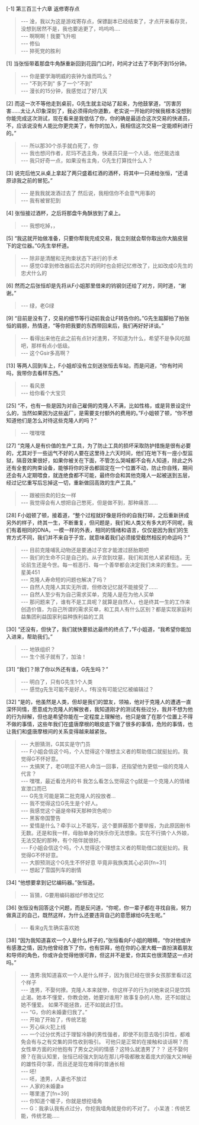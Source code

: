
[-1] 第三百三十六章 返修寄存点
>--- 淦，我以为这是游戏寄存点，保镖副本已经结束了，才点开来看存货，没想到居然不是，我也要追更了，呜呜呜....<br>
>--- 啊啊啊！我要飞升啦<br>
>--- 修仙<br>
>--- 猝死党的胜利<br>

[1] 当张恒带着那盘牛角酥重新回到花园门口时，时间才过去了不到不到15分钟。
>--- 你是要学海明威的丧钟为谁而鸣么？<br>
>--- "不到不到" 多了一个"不到"<br>
>--- 漫长的15分钟，我感觉过了好几天<br>

[2] 而这一次不等他走到桌前，G先生就主动站了起来，为他鼓掌道，“厉害厉害……太让人印象深刻了，我必须得向你道歉，老实说一开始的时候我根本没想到你能完成这次测试，现在看来是我低估了你，你的确是最适合这次交易的快递员，不，应该说没有人能比你更完美了，有你的加入，我相信这次交易一定能顺利进行的。”
>--- 所以那30个杀手就白死了，你<br>
>--- 我也想问作者，尼玛不选主角，快递员只是一个人话，他还能选谁<br>
>--- 我只好奇一点，如果没有主角，G先生打算找什么人？<br>

[3] 说完后他又从桌上拿起了两只盛着红酒的酒杯，将其中一只递给张恒，“还请原谅我之前的冒犯。”
>--- 是我我就泼酒过去了
然后说，我相信你不会意气用事的<br>
>--- 我有被冒犯到<br>

[4] 张恒接过酒杯，之后将那盘牛角酥放到了桌上。
>--- 我想吃掉，，<br>

[5] “我这就开始做准备，只要你帮我完成交易，我立刻就会帮你取出你大脑皮层下的定位器。”G先生举杯道。
>--- 除非是清醒和无拘束状态下进行的手术<br>
>--- 感觉G拿到修改器后去芯片的同时也会把记忆修改了，比如改成G先生的忠犬什么的<br>

[6] 然而之后张恒却是先将从F小姐那里借来的钨钢剑还给了对方，同时道，“谢谢。”
>--- 绿，老G绿<br>

[9] “目前是没有了，交易的细节等行动前我会让F转告你的。”G先生踮脚拍了拍张恒的肩膀，热情道，“等你把我要的东西带回来后，我们再好好详谈。”
>--- 看得出来他在此之前有点针对渣男，不知道为什么，希望不是争风吃醋吧，那样有点小低级。<br>
>--- 这个Gsir多高啊？<br>

[13] 等两人回到车上，F小姐却没有立刻送张恒去车站，而是问道，“你有时间吗，我带你去看样东西。”
>--- 看风景<br>
>--- 给你看个大宝贝<br>

[25] “不，也有一些是因为对自己雇佣的克隆人不满，比如性格，或是背景设定什么的，当然如果因为这些返厂，是需要支付额外的费用的。”F小姐顿了顿，“你不想知道他们是怎么对待这些克隆人的吗？”
>--- 嘿嘿嘿<br>

[27] “克隆人是有价值的生产工具，为了防止工具的损坏采取防护措施是很有必要的，尤其对于一些运气不好的人要在这里待上六天时间，他们在地下有一座小型监狱，隔音效果很好，如果你被关在下面，不管怎么哭喊都不会有人知道，除此之外还有全套的拘束设备，能够将你的牙齿都固定在一个位置不动，防止你自残，期间还会有人定期喂食，就连绝食都不可能，最终你会和其他克隆人一起被送到五层，经过记忆重写后忘掉这一切，重新做回高效的生产工具。”
>--- 跟被拐卖的妇女一样<br>
>--- 我觉得会有人想把自己憋死，但是做不到，那种痛苦……<br>

[28] F小姐顿了顿，接着道，“整个过程就好像是将你的自我打碎，之后重新拼成另外的样子，终其一生，不断重复，但问题是，我们和人类又有多大的不同呢，我们有着相同的DNA，一模一样的外表，相同的情绪和语言，仅仅是因为我们的生育方式不同，我们并不来自于子宫，就意味着我们必须接受截然相反的命运吗？”
>--- 目前克隆哺乳动物还是要通过子宫才能渡过胚胎期吧<br>
>--- 我们的生命不只是自己的。从子宫到坟墓，我们和其他人紧紧相连。无论前生还是今世。每一桩恶行、每一个善举都会决定我们未来的重生。——星美451<br>
>--- 克隆人寿命短的问题也解决了吗？<br>
>--- 自然人克隆人其实无所谓，但修改记忆就不能接受了……<br>
>--- 自然人至少有为自己需求买单，克隆人是在为他人买单<br>
>--- 那问题来了，谁有不是工具呢？就算是自然人，也是终其一生的工作来创造价值，为自己所谓的需求买单，和工具人有什么区别？都是实现家庭利益集团利益国家利益种族利益的工具<br>

[30] “还没有，但快了，我们就快要抵达最终的终点了，”F小姐道，“我希望你能加入进来，帮助我们。”
>--- 地铁组织？<br>
>--- 生个孩子就有了，加油！<br>

[31] “我们？除了你以外还有谁，G先生吗？”
>--- 明白了，只有G先生1个人类<br>
>--- 感觉g先生可能不是好人，f有没有可能记忆被编辑过？<br>

[32] “是的，他虽然是人类，但却是我们的盟友，领袖，他对于克隆人的遭遇一直深怀同情，愿意成为克隆人的解放者，我知道刚才的测试有些过分，我并不想为他的行为辩解，但也是希望你能在一定程度上理解他，他只是做了在那个位置上不得不做的事情，这些年我们在盛唐摩根的眼皮底下做了很多的事情，危险的事情，也让我们和盛唐摩根间的关系变得越来越紧张。
>--- 大胆猜测，G其实是守门员<br>
>--- F小姐会信这个吗，个人觉得这个理想主义者的帮助借口就挺扯的。我觉得G不怀好意。<br>
>--- 太搞笑了，老G明显不把人命当一回事，还指望他为更低一级的克隆人代言？<br>
>--- 嘿嘿，最近看沧月的书
我怎么看怎么觉得这个g就是一个克隆人的情绪宣泄口而已<br>
>--- G先生可能是第二批克隆人的投放者...<br>
>--- 我不觉得这位G先生是个好人。<br>
>--- 我感觉这个逼是帝释天那种货色呢🙄<br>
>--- 黑客帝国警告<br>
>--- 爱情是什么？牵手以上不能写，这个要屏蔽那个要举报，为此原因刪书无数。还是和我一样，母胎单身的快乐你无法想象。实在不行搞个人外娘，无法交配的那种，有个陪伴就很好。<br>
>--- F小姐会信这个吗，个人觉得这个理想主义者的帮助借口就挺扯的。我觉得G不怀好意。<br>
>--- 大胆预测这个G先生不怀好意 毕竟非我族类其心必异[fn=31]<br>
>--- 想起了雪国列车的剧情<br>

[34] “他想要拿到记忆编码器。”张恒道。
>--- 盲猜，G要用编码器给F修改记忆<br>

[36] 张恒没有回答这个问题，而是反问道，“你呢，你一辈子都在寻找自我，努力做真正的自己，既然这样，为什么还要违背自己的意愿嫁给G先生呢。”
>--- 看来g先生确实喜欢她<br>

[38] “因为我知道喜欢一个人是什么样子的，”张恒看向F小姐的眼睛，“你对他或许有感激之情，因为他曾经救下了你，也有崇拜，他在你的心里大概一直扮演着朋友和导师的角色，你或许会觉得他很可靠，但这并不是爱，你其实也很清楚这一点对吗。”
>--- 渣男:我知道喜欢一个人是什么样子，因为我已经在很多女孩那里看过这个样子<br>
>--- 渣男，不娶何撩。克隆人本来就惨，你这样子的行为对她来说只是饮鸩止渴。她本不懂爱，你教会她，她要对谁用?
故事复杂的人物，还不如就让她不懂爱。
如果不能拯救，还不如就此打住。<br>
>--- “G，你的未婚妻归我了。”<br>
>--- 开始了开始了，传统艺能<br>
>--- 芳心纵火犯上线<br>
>--- 一个过分优秀过于理智冷静的男性强者，即使不刻意去吸引异性，都难免会有与之有交集的异性收到吸引。
可他只是正常的在接触和谈话啊？而女性单方面的对他抱有了男女之间的情感？这特么就渣男了？？
还不娶何撩？在我认知里，张恒已经强大到站在那儿呼吸都散发着庞大的强大又神秘的雄性荷尔蒙，而且还是现在难得的普通长相<br>
>--- 呸!<br>
>--- 呸，渣男，人妻也不放过<br>
>--- 人家的未婚妻a<br>
>--- 哪里渣了[fn=39]<br>
>--- 你知道个暖子，你就是想挖墙角<br>
>--- G：我承认我有点过分，你挖我墙角就是你的不对了。
小呆渣：传统艺能，传统艺能.....<br>
